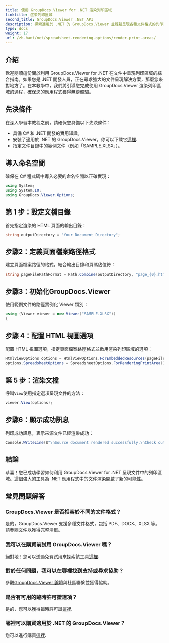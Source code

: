 ```yaml
---
title: 使用 GroupDocs.Viewer for .NET 渲染列印區域
linktitle: 渲染列印區域
second_title: GroupDocs.Viewer .NET API
description: 探索適用於 .NET 的 GroupDocs.Viewer 並輕鬆呈現各種文件格式的列印區域。立即免費試用！ #GroupDocs.Viewer
type: docs
weight: 17
url: /zh-hant/net/spreadsheet-rendering-options/render-print-areas/
---
```

## 介紹
歡迎閱讀這份關於利用 GroupDocs.Viewer for .NET 在文件中呈現列印區域的綜合指南。如果您是 .NET 開發人員，正在尋求強大的文件呈現解決方案，那麼您來對地方了。在本教學中，我們將引導您完成使用 GroupDocs.Viewer 渲染列印區域的過程，確保您的應用程式獲得無縫體驗。
## 先決條件
在深入學習本教程之前，請確保您具備以下先決條件：
- 具備 C# 和 .NET 開發的實用知識。
- 安裝了適用於 .NET 的 GroupDocs.Viewer。你可以下載它[這裡](https://releases.groupdocs.com/viewer/net/).
- 指定文件目錄中的範例文件（例如「SAMPLE.XLSX」）。
## 導入命名空間
確保在 C# 程式碼中導入必要的命名空間以正確實現：
```csharp
using System;
using System.IO;
using GroupDocs.Viewer.Options;
```
## 第 1 步：設定文檔目錄
首先指定渲染的 HTML 頁面的輸出目錄：
```csharp
string outputDirectory = "Your Document Directory";
```
## 步驟2：定義頁面檔案路徑格式
建立頁面檔案路徑的格式，結合輸出目錄和頁碼佔位符：
```csharp
string pageFilePathFormat = Path.Combine(outputDirectory, "page_{0}.html");
```
## 步驟3：初始化GroupDocs.Viewer
使用範例文件的路徑實例化 Viewer 類別：
```csharp
using (Viewer viewer = new Viewer("SAMPLE.XLSX"))
{
```
## 步驟 4：配置 HTML 視圖選項
配置 HTML 視圖選項，指定頁面檔案路徑格式並啟用渲染列印區域的選項：
```csharp
HtmlViewOptions options = HtmlViewOptions.ForEmbeddedResources(pageFilePathFormat);
options.SpreadsheetOptions = SpreadsheetOptions.ForRenderingPrintArea();
```
## 第 5 步：渲染文檔
呼叫`View`使用指定選項呈現文件的方法：
```csharp
viewer.View(options);
```
## 步驟6：顯示成功訊息
列印成功訊息，表示來源文件已經渲染成功：
```csharp
Console.WriteLine($"\nSource document rendered successfully.\nCheck output in {outputDirectory}.");
```
## 結論
恭喜！您已成功學習如何利用 GroupDocs.Viewer for .NET 呈現文件中的列印區域。這個強大的工具為 .NET 應用程式中的文件渲染開啟了新的可能性。
## 常見問題解答
### GroupDocs.Viewer 是否相容於不同的文件格式？
是的，GroupDocs.Viewer 支援多種文件格式，包括 PDF、DOCX、XLSX 等。請參閱[文件](https://reference.groupdocs.com/viewer/net/)以獲得完整清單。
### 我可以在購買前試用 GroupDocs.Viewer 嗎？
絕對地！您可以透過免費試用來探索該工具[這裡](https://releases.groupdocs.com/).
### 對於任何問題，我可以在哪裡找到支持或尋求協助？
參觀[GroupDocs.Viewer 論壇](https://forum.groupdocs.com/c/viewer/9)與社區聯繫並獲得協助。
### 是否有可用的臨時許可證選項？
是的，您可以獲得臨時許可證[這裡](https://purchase.groupdocs.com/temporary-license/).
### 哪裡可以購買適用於 .NET 的 GroupDocs.Viewer？
您可以進行購買[這裡](https://purchase.groupdocs.com/buy).